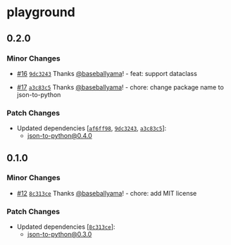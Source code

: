 # playground

## 0.2.0

### Minor Changes

- [#16](https://github.com/baseballyama/json-to-python/pull/16) [`9dc3243`](https://github.com/baseballyama/json-to-python/commit/9dc3243c9db6cf13b3d92e61152ceeae0df3883a) Thanks [@baseballyama](https://github.com/baseballyama)! - feat: support dataclass

- [#17](https://github.com/baseballyama/json-to-python/pull/17) [`a3c83c5`](https://github.com/baseballyama/json-to-python/commit/a3c83c57decfb32fc5079f1d6d9689796dde8115) Thanks [@baseballyama](https://github.com/baseballyama)! - chore: change package name to json-to-python

### Patch Changes

- Updated dependencies [[`af6ff98`](https://github.com/baseballyama/json-to-python/commit/af6ff988a98c284403d46927943525a07d08e768), [`9dc3243`](https://github.com/baseballyama/json-to-python/commit/9dc3243c9db6cf13b3d92e61152ceeae0df3883a), [`a3c83c5`](https://github.com/baseballyama/json-to-python/commit/a3c83c57decfb32fc5079f1d6d9689796dde8115)]:
  - json-to-python@0.4.0

## 0.1.0

### Minor Changes

- [#12](https://github.com/baseballyama/json-to-python/pull/12) [`8c313ce`](https://github.com/baseballyama/json-to-python/commit/8c313cea7d429e919e4ea8dc737a32090b27f65d) Thanks [@baseballyama](https://github.com/baseballyama)! - chore: add MIT license

### Patch Changes

- Updated dependencies [[`8c313ce`](https://github.com/baseballyama/json-to-python/commit/8c313cea7d429e919e4ea8dc737a32090b27f65d)]:
  - json-to-python@0.3.0
